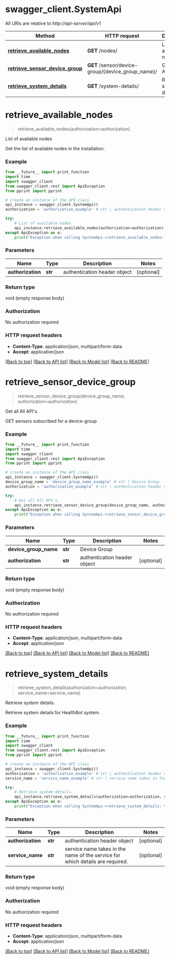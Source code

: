 # swagger_client.SystemApi

All URIs are relative to *http://api-server/api/v1*

Method | HTTP request | Description
------------- | ------------- | -------------
[**retrieve_available_nodes**](SystemApi.md#retrieve_available_nodes) | **GET** /nodes/ | List of available nodes
[**retrieve_sensor_device_group**](SystemApi.md#retrieve_sensor_device_group) | **GET** /sensor/device-group/{device_group_name}/ | Get all All API&#39;s.
[**retrieve_system_details**](SystemApi.md#retrieve_system_details) | **GET** /system-details/ | Retrieve system details.


# **retrieve_available_nodes**
> retrieve_available_nodes(authorization=authorization)

List of available nodes

Get the list of available nodes in the installation.

### Example
```python
from __future__ import print_function
import time
import swagger_client
from swagger_client.rest import ApiException
from pprint import pprint

# create an instance of the API class
api_instance = swagger_client.SystemApi()
authorization = 'authorization_example' # str | authentication header object (optional)

try:
    # List of available nodes
    api_instance.retrieve_available_nodes(authorization=authorization)
except ApiException as e:
    print("Exception when calling SystemApi->retrieve_available_nodes: %s\n" % e)
```

### Parameters

Name | Type | Description  | Notes
------------- | ------------- | ------------- | -------------
 **authorization** | **str**| authentication header object | [optional] 

### Return type

void (empty response body)

### Authorization

No authorization required

### HTTP request headers

 - **Content-Type**: application/json, multipart/form-data
 - **Accept**: application/json

[[Back to top]](#) [[Back to API list]](../README.md#documentation-for-api-endpoints) [[Back to Model list]](../README.md#documentation-for-models) [[Back to README]](../README.md)

# **retrieve_sensor_device_group**
> retrieve_sensor_device_group(device_group_name, authorization=authorization)

Get all All API's.

GET sensors subscribed for a device-group

### Example
```python
from __future__ import print_function
import time
import swagger_client
from swagger_client.rest import ApiException
from pprint import pprint

# create an instance of the API class
api_instance = swagger_client.SystemApi()
device_group_name = 'device_group_name_example' # str | Device Group
authorization = 'authorization_example' # str | authentication header object (optional)

try:
    # Get all All API's.
    api_instance.retrieve_sensor_device_group(device_group_name, authorization=authorization)
except ApiException as e:
    print("Exception when calling SystemApi->retrieve_sensor_device_group: %s\n" % e)
```

### Parameters

Name | Type | Description  | Notes
------------- | ------------- | ------------- | -------------
 **device_group_name** | **str**| Device Group | 
 **authorization** | **str**| authentication header object | [optional] 

### Return type

void (empty response body)

### Authorization

No authorization required

### HTTP request headers

 - **Content-Type**: application/json, multipart/form-data
 - **Accept**: application/json

[[Back to top]](#) [[Back to API list]](../README.md#documentation-for-api-endpoints) [[Back to Model list]](../README.md#documentation-for-models) [[Back to README]](../README.md)

# **retrieve_system_details**
> retrieve_system_details(authorization=authorization, service_name=service_name)

Retrieve system details.

Retrieve system details for HealthBot system.

### Example
```python
from __future__ import print_function
import time
import swagger_client
from swagger_client.rest import ApiException
from pprint import pprint

# create an instance of the API class
api_instance = swagger_client.SystemApi()
authorization = 'authorization_example' # str | authentication header object (optional)
service_name = 'service_name_example' # str | service name takes in the name of the service for which details are required. (optional)

try:
    # Retrieve system details.
    api_instance.retrieve_system_details(authorization=authorization, service_name=service_name)
except ApiException as e:
    print("Exception when calling SystemApi->retrieve_system_details: %s\n" % e)
```

### Parameters

Name | Type | Description  | Notes
------------- | ------------- | ------------- | -------------
 **authorization** | **str**| authentication header object | [optional] 
 **service_name** | **str**| service name takes in the name of the service for which details are required. | [optional] 

### Return type

void (empty response body)

### Authorization

No authorization required

### HTTP request headers

 - **Content-Type**: application/json, multipart/form-data
 - **Accept**: application/json

[[Back to top]](#) [[Back to API list]](../README.md#documentation-for-api-endpoints) [[Back to Model list]](../README.md#documentation-for-models) [[Back to README]](../README.md)

